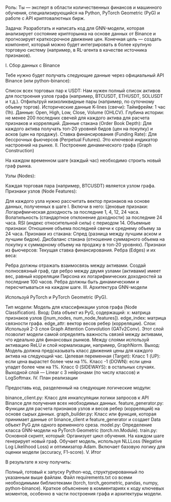 Роль: Ты — эксперт в области количественных финансов и машинного обучения, специализирующийся на Python, PyTorch Geometric (PyG) и работе с API криптовалютных бирж.

Задача: Разработать и написать код для GNN-модели, которая анализирует состояние крипторынка на основе данных от Binance и прогнозирует краткосрочное движение цен. Конечная цель — создать компонент, который можно будет интегрировать в более крупную торговую систему (например, в RL-агента в качестве источника признаков).

I. Сбор данных с Binance

Тебе нужно будет получать следующие данные через официальный API Binance (или python-binance):

Список всех торговых пар к USDT: Нам нужен полный список активов для построения узлов графа (например, BTCUSDT, ETHUSDT, SOLUSDT и т.д.). Отфильтруй низколиквидные пары (например, по суточному объему торгов).
Исторические данные K-lines (свечи):
Таймфрейм: 1 час (1h).
Данные: Open, High, Low, Close, Volume (OHLCV).
Глубина истории: не менее 200 последних свечей для каждого актива для расчета признаков и корреляций.
Данные стакана (Order Book Depth):
Для каждого актива получать топ-20 уровней бидов (цен на покупку) и асков (цен на продажу).
Ставка финансирования (Funding Rate):
Для бессрочных фьючерсов (Perpetual Futures). Это ключевой индикатор настроений на рынке.
II. Построение динамического графа (Graph Construction)

На каждом временном шаге (каждый час) необходимо строить новый граф рынка.

Узлы (Nodes):

Каждая торговая пара (например, BTCUSDT) является узлом графа.
Признаки узлов (Node Features):

Для каждого узла нужно рассчитать вектор признаков на основе данных, полученных в шаге I. Включи в него:
Ценовые признаки:
Логарифмическая доходность за последние 1, 4, 12, 24 часа.
Волатильность (стандартное отклонение доходности) за последние 24 часа.
RSI (индекс относительной силы) с периодом 14.
Объемные признаки:
Отношение объема последней свечи к среднему объему за 24 часа.
Признаки из стакана:
Спред (разница между лучшим аском и лучшим бидом).
Дисбаланс стакана (отношение суммарного объема на покупку к суммарному объему на продажу в топ-20 уровнях).
Признаки из фьючерсов:
Текущая ставка финансирования.
Ребра (Edges) и их веса:

Ребра должны отражать взаимосвязь между активами.
Создай полносвязный граф, где ребро между двумя узлами (активами) имеет вес, равный корреляции Пирсона их логарифмических доходностей за последние 100 часов.
Ребра должны быть динамическими и пересчитываться на каждом шаге.
III. Архитектура GNN-модели

Используй PyTorch и PyTorch Geometric (PyG).

Тип модели: Модель для классификации узлов графа (Node Classification).
Вход: Data объект из PyG, содержащий:
x: матрица признаков узлов ([num_nodes, num_node_features]).
edge_index: матрица связности графа.
edge_attr: вектор весов ребер (корреляции).
Слои:
Используй 2-3 слоя Graph Attention Convolution (GATv2Conv). Этот слой позволит модели самой определять важность связей между активами, что идеально для финансовых рынков.
Между слоями используй активацию ReLU и слой нормализации, например, GraphNorm.
Выход:
Модель должна предсказывать класс движения цены для каждого актива на следующий час.
Целевая переменная (Target):
Класс 1 (UP): если цена вырастет более чем на 1%.
Класс -1 (DOWN): если цена упадет более чем на 1%.
Класс 0 (SIDEWAYS): в остальных случаях.
Выходной слой — Linear с 3 нейронами (по числу классов) и LogSoftmax.
IV. План реализации

Предоставь код, разделенный на следующие логические модули:

binance_client.py: Класс для инкапсуляции логики запросов к API Binance для получения всех необходимых данных.
feature_generator.py: Функции для расчета признаков узлов и весов ребер (корреляций) на основе сырых данных.
graph_builder.py: Класс или функция, которая принимает данные от binance_client и feature_generator и создает Data объект PyG для одного временного среза.
model.py: Определение класса GNN-модели на PyTorch Geometric (torch.nn.Module).
train.py: Основной скрипт, который:
Организует цикл обучения.
На каждом шаге генерирует новый граф.
Обучает модель, используя NLLLoss (Negative Log Likelihood Loss) и оптимизатор Adam.
Включает базовую логику для оценки модели (accuracy, F1-score).
V. Итог

В результате я хочу получить:

Полный, готовый к запуску Python-код, структурированный по указанным выше файлам.
Файл requirements.txt со всеми необходимыми библиотеками (torch, torch_geometric, pandas, numpy, python-binance).
Краткое объяснение в комментариях к коду ключевых моментов, особенно в части построения графа и архитектуры модели.